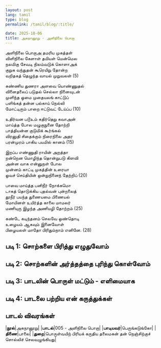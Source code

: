 ```yaml
---
layout: post
lang: tamil
type: blog
permalink: /tamil/blog/:title/

date: 2025-10-06
title: அகநானூறு - அளிநிலை பொறா
---
```


அளிநிலை பொறாஅ தமரிய முகத்தள் <br/>
விளிநிலை கேளாள் தமியள் மென்மெல <br/>
நலமிகு சேவடி நிலம்வடுக் கொளாஅக் <br/>
குறுக வந்துதன் கூரெயிறு தோன்ற <br/>
வறிதகத் தெழுந்த வாயல் முறுவலள் (5)

கண்ணிய துணரா அளவை யொண்ணுதல் <br/>
வினைதலைப் படுதல் செல்லா நினைவுடன் <br/>
முளிந்த ஓமை முதையலங் காட்டுப் <br/>
பளிங்கத் தன்ன பல்காய் நெல்லி <br/>
மோட்டிரும் பாறை ஈட்டுவட் டேய்ப்ப (10)

உதிர்வன படூஉம் கதிர்தெறு கவாஅன் <br/>
மாய்த்த போல மழுகுநுனை தோற்றி <br/>
பாத்தியன்ன குடுமிக் கூர்ங்கல் <br/>
விரனுதி சிதைக்கும் நிரைநிலை அதர <br/>
பரன்முரம் பாகிய பயமில் கானம் (15)

இறப்ப எண்ணுதி ராயின் அறத்தா <br/>
றன்றென மொழிந்த தொன்றுபடு கிளவி <br/>
அன்ன வாக என்னுநள் போல <br/>
முன்னம் காட்டி முகத்தின் உரையா <br/>
ஓவச் செய்தியின் ஒன்றுநினைந் தேற்றிப் (20)

பாவை மாய்த்த பனிநீர் நோக்கமொ <br/>
டாகத் தொடுக்கிய புதல்வன் புன்றலைத் <br/>
தூநீர் பயந்த துணையமை பிணையல் <br/>
மோயினள் உயிர்த்த காலை மாமலர் <br/>
மணியுரு இழந்த அணியழி தோற்றம் (25)

கண்டே கடிந்தனம் செலவே ஒண்தொடி <br/>
உழையம் ஆகவும் இனைவோள் <br/>
பிழையலள் மாதோ பிரிதும்நாம் எனினே. (28)

## படி 1: சொற்களை பிரித்து எழுதுவோம்



## படி 2: சொற்களின் அர்த்தத்தை புரிந்து கொள்வோம்



## படி 3: பாடலின் பொருள் மட்டும் - எளிமையாக



## படி 4: பாடலை பற்றிய என் கருத்துக்கள்



## பாடல் விவரங்கள்

|**நூல்**|அகநானூறு|
|**பாடல்**|005 - அளிநிலை பொறா|
|**பாடியவர்**|பெருங்கடுங்கோ|
|**திணை**|பாலை|
|**துறை**|பொருள்வயிற் பிரியக் கருதிய தலைமகன் தன் நெஞ்சிற்குச் சொல்லிச் செலவழுங்கியது|
